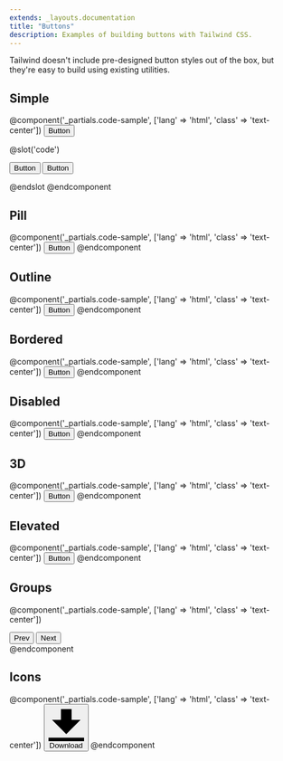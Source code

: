 ```yaml
---
extends: _layouts.documentation
title: "Buttons"
description: Examples of building buttons with Tailwind CSS.
---
```


Tailwind doesn't include pre-designed button styles out of the box, but they're easy to build using existing utilities.

## Simple

@component('_partials.code-sample', ['lang' => 'html', 'class' => 'text-center'])
<button class="bg-blue hover:bg-blue-dark text-white font-bold py-2 px-4 rounded">
  Button
</button>

@slot('code')
<!-- Using utilities: -->
<button class="bg-blue hover:bg-blue-dark text-white font-bold py-2 px-4 rounded">
  Button
</button>

<!-- Extracting component classes: -->
<button class="btn btn-blue">
  Button
</button>

<style>
  .btn {
    @apply&nbsp;.font-bold .py-2 .px-4 .rounded;
  }
  .btn-blue {
    @apply&nbsp;.bg-blue .text-white;
  }
  .btn-blue:hover {
    @apply&nbsp;.bg-blue-dark;
  }
</style>
@endslot
@endcomponent

## Pill

@component('_partials.code-sample', ['lang' => 'html', 'class' => 'text-center'])
<button class="bg-blue hover:bg-blue-dark text-white font-bold py-2 px-4 rounded-full">
  Button
</button>
@endcomponent

## Outline

@component('_partials.code-sample', ['lang' => 'html', 'class' => 'text-center'])
<button class="bg-transparent hover:bg-blue text-blue-dark font-semibold hover:text-white py-2 px-4 border border-blue hover:border-transparent rounded">
  Button
</button>
@endcomponent

## Bordered

@component('_partials.code-sample', ['lang' => 'html', 'class' => 'text-center'])
<button class="bg-blue hover:bg-blue-dark text-white font-bold py-2 px-4 border border-blue-darker rounded">
  Button
</button>
@endcomponent

## Disabled

@component('_partials.code-sample', ['lang' => 'html', 'class' => 'text-center'])
<button class="bg-blue text-white font-bold py-2 px-4 rounded opacity-50 cursor-not-allowed">
  Button
</button>
@endcomponent

## 3D

@component('_partials.code-sample', ['lang' => 'html', 'class' => 'text-center'])
<button class="bg-blue hover:bg-blue-light text-white font-bold py-2 px-4 border-b-4 border-blue-dark hover:border-blue rounded">
  Button
</button>
@endcomponent

## Elevated

@component('_partials.code-sample', ['lang' => 'html', 'class' => 'text-center'])
<button class="bg-white hover:bg-grey-lightest text-grey-darkest font-semibold py-2 px-4 border border-grey-light rounded shadow">
  Button
</button>
@endcomponent

## Groups

@component('_partials.code-sample', ['lang' => 'html', 'class' => 'text-center'])
<div class="inline-flex">
  <button class="bg-grey-light hover:bg-grey text-grey-darkest font-bold py-2 px-4 rounded-l">
    Prev
  </button>
  <button class="bg-grey-light hover:bg-grey text-grey-darkest font-bold py-2 px-4 rounded-r">
    Next
  </button>
</div>
@endcomponent

## Icons

@component('_partials.code-sample', ['lang' => 'html', 'class' => 'text-center'])
<button class="bg-grey-light hover:bg-grey text-grey-darkest font-bold py-2 px-4 rounded inline-flex items-center">
  <svg class="fill-current w-4 h-4 mr-2" xmlns="http://www.w3.org/2000/svg" viewBox="0 0 20 20"><path d="M13 8V2H7v6H2l8 8 8-8h-5zM0 18h20v2H0v-2z"/></svg>
  <span>Download</span>
</button>
@endcomponent
